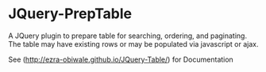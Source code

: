 # JQuery-PrepTable
A JQuery plugin to prepare table for searching, ordering, and paginating. The table may have existing rows or may be populated via javascript or ajax.

See (http://ezra-obiwale.github.io/JQuery-Table/) for Documentation
